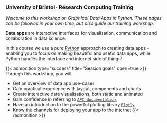 ### University of Bristol ∙ Research Computing Training

*Welcome to this workshop on Graphical Data Apps in Python. These pages can be followed in your own time, but also guide our training workshop.*

**Data apps** are interactive interfaces for visualisation, communication and collaboration in data science.

In this course we use a pure [Python](https://www.python.org/) approach to creating data apps - enabling you to focus on making beautiful and useful data apps, while Python handles the interface and internet side of things!

{{< admonition type="success" title="Session goals" open=true >}}
Through this workshop, you will
- Get an overview of data app use-cases
- Gain practical experience with layout, components and charts
- Create interactive data visualisations, both static and animated
- Gain confidence in referring to [`API documentation`](https://docs.streamlit.io/library/api-reference), 
- Have an introduction to the powerful plotting library [`Plotly`](https://plotly.com/python/)
- Know the channels for deploying your app to the internet
{{< /admonition >}}
